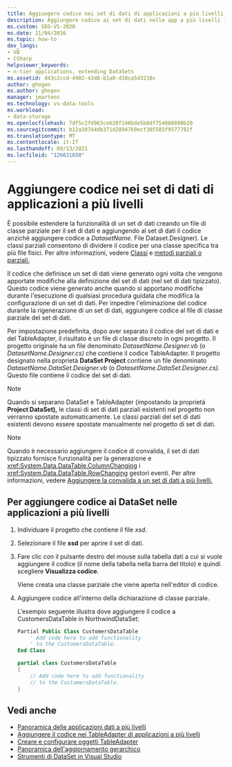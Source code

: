```yaml
---
title: Aggiungere codice nei set di dati di applicazioni a più livelli
description: Aggiungere codice ai set di dati nelle app a più livelli in Visual Studio. Creare un file di classe parziale per un set di dati e aggiungerne il codice (anziché a DatasetName.Dataset.Designer).
ms.custom: SEO-VS-2020
ms.date: 11/04/2016
ms.topic: how-to
dev_langs:
- VB
- CSharp
helpviewer_keywords:
- n-tier applications, extending DataSets
ms.assetid: d43c2ccd-4902-43d8-b1a8-d10ca5d3210c
author: ghogen
ms.author: ghogen
manager: jmartens
ms.technology: vs-data-tools
ms.workload:
- data-storage
ms.openlocfilehash: 7df5c2fd963ce628f146bde5b8df754866898b20
ms.sourcegitcommit: b12a38744db371d2894769ecf305585f9577792f
ms.translationtype: MT
ms.contentlocale: it-IT
ms.lasthandoff: 09/13/2021
ms.locfileid: "126631650"
---
```

# <a name="add-code-to-datasets-in-n-tier-applications"></a>Aggiungere codice nei set di dati di applicazioni a più livelli

È possibile estendere la funzionalità di un set di dati creando un file di classe parziale per il set di dati e aggiungendo al set di dati il codice anziché aggiungere codice a *DatasetName*. File Dataset.Designer). Le classi parziali consentono di dividere il codice per una classe specifica tra più file fisici. Per altre informazioni, vedere [Classi](/dotnet/visual-basic/language-reference/modifiers/partial) e [metodi parziali o parziali.](/dotnet/csharp/programming-guide/classes-and-structs/partial-classes-and-methods)

Il codice che definisce un set di dati viene generato ogni volta che vengono apportate modifiche alla definizione del set di dati (nel set di dati tipizzato). Questo codice viene generato anche quando si apportano modifiche durante l'esecuzione di qualsiasi procedura guidata che modifica la configurazione di un set di dati. Per impedire l'eliminazione del codice durante la rigenerazione di un set di dati, aggiungere codice al file di classe parziale del set di dati.

Per impostazione predefinita, dopo aver separato il codice del set di dati e del TableAdapter, il risultato è un file di classe discreto in ogni progetto. Il progetto originale ha un file denominato *DatasetName.Designer.vb* (o *DatasetName.Designer.cs)* che contiene il codice TableAdapter. Il progetto designato nella proprietà **DataSet Project** contiene un file denominato *DatasetName.DataSet.Designer.vb* (o *DatasetName.DataSet.Designer.cs).* Questo file contiene il codice del set di dati.

> [!NOTE]
> Quando si separano DataSet e TableAdapter (impostando la proprietà **Project DataSet),** le classi di set di dati parziali esistenti nel progetto non verranno spostate automaticamente. Le classi parziali del set di dati esistenti devono essere spostate manualmente nel progetto di set di dati.

> [!NOTE]
> Quando è necessario aggiungere il codice di convalida, il set di dati tipizzato fornisce funzionalità per la generazione e <xref:System.Data.DataTable.ColumnChanging> i <xref:System.Data.DataTable.RowChanging> gestori eventi. Per altre informazioni, vedere [Aggiungere la convalida a un set di dati a più livelli.](../data-tools/add-validation-to-an-n-tier-dataset.md)

## <a name="to-add-code-to-datasets-in-n-tier-applications"></a>Per aggiungere codice ai DataSet nelle applicazioni a più livelli

1. Individuare il progetto che contiene il file *xsd.*

2. Selezionare il file **xsd** per aprire il set di dati.

3. Fare clic con il pulsante destro del mouse sulla tabella dati a cui si vuole aggiungere il codice (il nome della tabella nella barra del titolo) e quindi scegliere **Visualizza codice**.

     Viene creata una classe parziale che viene aperta nell'editor di codice.

4. Aggiungere codice all'interno della dichiarazione di classe parziale.

     L'esempio seguente illustra dove aggiungere il codice a CustomersDataTable in NorthwindDataSet:

    ```vb
    Partial Public Class CustomersDataTable
        ' Add code here to add functionality
        ' to the CustomersDataTable.
    End Class
    ```

    ```csharp
    partial class CustomersDataTable
    {
        // Add code here to add functionality
        // to the CustomersDataTable.
    }
    ```

## <a name="see-also"></a>Vedi anche

- [Panoramica delle applicazioni dati a più livelli](../data-tools/n-tier-data-applications-overview.md)
- [Aggiungere il codice nei TableAdapter di applicazioni a più livelli](../data-tools/add-code-to-tableadapters-in-n-tier-applications.md)
- [Creare e configurare oggetti TableAdapter](create-and-configure-tableadapters.md)
- [Panoramica dell'aggiornamento gerarchico](hierarchical-update.md)
- [Strumenti di DataSet in Visual Studio](../data-tools/dataset-tools-in-visual-studio.md)
